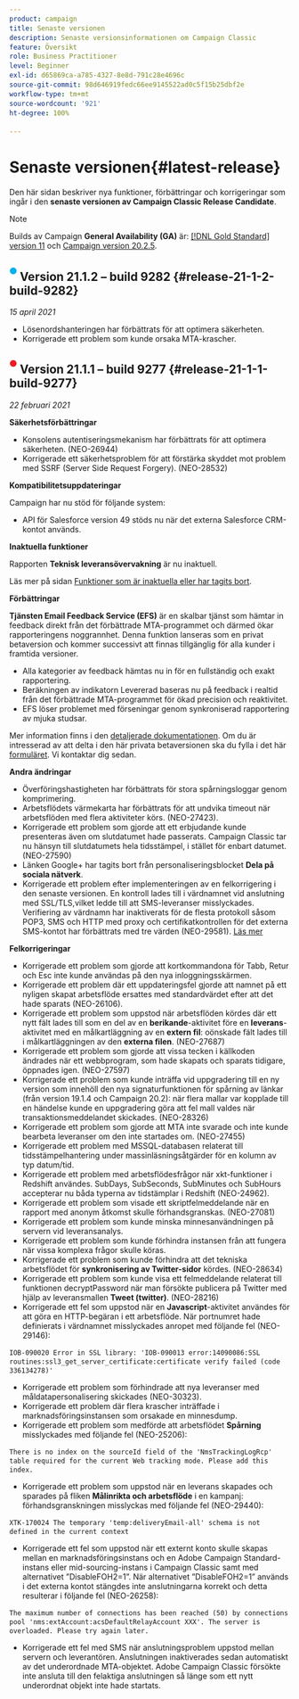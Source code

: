```yaml
---
product: campaign
title: Senaste versionen
description: Senaste versionsinformationen om Campaign Classic
feature: Översikt
role: Business Practitioner
level: Beginner
exl-id: d65869ca-a785-4327-8e8d-791c28e4696c
source-git-commit: 98d646919fedc66ee9145522ad0c5f15b25dbf2e
workflow-type: tm+mt
source-wordcount: '921'
ht-degree: 100%

---
```


# Senaste versionen{#latest-release}

Den här sidan beskriver nya funktioner, förbättringar och korrigeringar som ingår i den **senaste versionen av Campaign Classic Release Candidate**.

>[!NOTE]
>
>Builds av Campaign **General Availability (GA)** är: [[!DNL Gold Standard] version 11](../../rn/using/gold-standard.md#gs-11) och [Campaign version 20.2.5](../../rn/using/release--20-2.md).

## ![](assets/do-not-localize/blue_2.png) Version 21.1.2 – build 9282 {#release-21-1-2-build-9282}

_15 april 2021_

* Lösenordshanteringen har förbättrats för att optimera säkerheten.
* Korrigerade ett problem som kunde orsaka MTA-krascher.

## ![](assets/do-not-localize/red_2.png) Version 21.1.1 – build 9277 {#release-21-1-1-build-9277}

_22 februari 2021_

**Säkerhetsförbättringar**

* Konsolens autentiseringsmekanism har förbättrats för att optimera säkerheten. (NEO-26944)
* Korrigerade ett säkerhetsproblem för att förstärka skyddet mot problem med SSRF (Server Side Request Forgery). (NEO-28532)

**Kompatibilitetsuppdateringar**

Campaign har nu stöd för följande system:

* API för Salesforce version 49 stöds nu när det externa Salesforce CRM-kontot används.

**Inaktuella funktioner**

Rapporten **Teknisk leveransövervakning** är nu inaktuell.

Läs mer på sidan [Funktioner som är inaktuella eller har tagits bort](../../rn/using/deprecated-features.md).

**Förbättringar**

**Tjänsten Email Feedback Service (EFS)** är en skalbar tjänst som hämtar in feedback direkt från det förbättrade MTA-programmet och därmed ökar rapporteringens noggrannhet. Denna funktion lanseras som en privat betaversion och kommer successivt att finnas tillgänglig för alla kunder i framtida versioner.

* Alla kategorier av feedback hämtas nu in för en fullständig och exakt rapportering.
* Beräkningen av indikatorn Levererad baseras nu på feedback i realtid från det förbättrade MTA-programmet för ökad precision och reaktivitet.
* EFS löser problemet med förseningar genom synkroniserad rapportering av mjuka studsar.

Mer information finns i den [detaljerade dokumentationen](../../delivery/using/sending-with-enhanced-mta.md#efs).
Om du är intresserad av att delta i den här privata betaversionen ska du fylla i det här [formuläret](https://forms.office.com/Pages/ResponsePage.aspx?id=Wht7-jR7h0OUrtLBeN7O4Rol2vQGupxItW9_BerXV6VUQTJPN1Q5WUI4OFNTWkYzQjg3WllUSDAxWi4u). Vi kontaktar dig sedan.

**Andra ändringar**

* Överföringshastigheten har förbättrats för stora spårningsloggar genom komprimering.
* Arbetsflödets värmekarta har förbättrats för att undvika timeout när arbetsflöden med flera aktiviteter körs. (NEO-27423).
* Korrigerade ett problem som gjorde att ett erbjudande kunde presenteras även om slutdatumet hade passerats. Campaign Classic tar nu hänsyn till slutdatumets hela tidsstämpel, i stället för enbart datumet. (NEO-27590)
* Länken Google+ har tagits bort från personaliseringsblocket **Dela på sociala nätverk**.
* Korrigerade ett problem efter implementeringen av en felkorrigering i den senaste versionen. En kontroll lades till i värdnamnet vid anslutning med SSL/TLS,vilket ledde till att SMS-leveranser misslyckades. Verifiering av värdnamn har inaktiverats för de flesta protokoll såsom POP3, SMS och HTTP med proxy och certifikatkontrollen för det externa SMS-kontot har förbättrats med tre värden (NEO-29581). [Läs mer](../../delivery/using/sms-protocol.md#skip-tls)

**Felkorrigeringar**

* Korrigerade ett problem som gjorde att kortkommandona för Tabb, Retur och Esc inte kunde användas på den nya inloggningsskärmen.
* Korrigerade ett problem där ett uppdateringsfel gjorde att namnet på ett nyligen skapat arbetsflöde ersattes med standardvärdet efter att det hade sparats (NEO-26106).
* Korrigerade ett problem som uppstod när arbetsflöden kördes där ett nytt fält lades till som en del av en **berikande**-aktivitet före en **leverans**-aktivitet med en målkartläggning av en **extern fil**: oönskade fält lades till i målkartläggningen av den **externa filen**. (NEO-27687)
* Korrigerade ett problem som gjorde att vissa tecken i källkoden ändrades när ett webbprogram, som hade skapats och sparats tidigare, öppnades igen. (NEO-27597)
* Korrigerade ett problem som kunde inträffa vid uppgradering till en ny version som innehöll den nya signaturfunktionen för spårning av länkar (från version 19.1.4 och Campaign 20.2): när flera mallar var kopplade till en händelse kunde en uppgradering göra att fel mall valdes när transaktionsmeddelandet skickades. (NEO-28326)
* Korrigerade ett problem som gjorde att MTA inte svarade och inte kunde bearbeta leveranser om den inte startades om. (NEO-27455)
* Korrigerade ett problem med MSSQL-databasen relaterat till tidsstämpelhantering under massinläsningsåtgärder för en kolumn av typ datum/tid.
* Korrigerade ett problem med arbetsflödesfrågor när xkt-funktioner i Redshift användes. SubDays, SubSeconds, SubMinutes och SubHours accepterar nu båda typerna av tidstämplar i Redshift (NEO-24962).
* Korrigerade ett problem som visade ett skriptfelmeddelande när en rapport med anonym åtkomst skulle förhandsgranskas. (NEO-27081)
* Korrigerade ett problem som kunde minska minnesanvändningen på servern vid leveransanalys.
* Korrigerade ett problem som kunde förhindra instansen från att fungera när vissa komplexa frågor skulle köras.
* Korrigerade ett problem som kunde förhindra att det tekniska arbetsflödet för **synkronisering av Twitter-sidor** kördes. (NEO-28634)
* Korrigerade ett problem som kunde visa ett felmeddelande relaterat till funktionen decryptPassword när man försökte publicera på Twitter med hjälp av leveransmallen **Tweet (twitter)**. (NEO-28216)
* Korrigerade ett fel som uppstod när en **Javascript**-aktivitet användes för att göra en HTTP-begäran i ett arbetsflöde. När portnumret hade definierats i värdnamnet misslyckades anropet med följande fel (NEO-29146):

```
IOB-090020 Error in SSL library: 'IOB-090013 error:14090086:SSL routines:ssl3_get_server_certificate:certificate verify failed (code 336134278)'
```

* Korrigerade ett problem som förhindrade att nya leveranser med måldatapersonalisering skickades (NEO-30323).
* Korrigerade ett problem där flera krascher inträffade i marknadsföringsinstansen som orsakade en minnesdump.
* Korrigerade ett problem som medförde att arbetsflödet **Spårning** misslyckades med följande fel (NEO-25206):

```
There is no index on the sourceId field of the 'NmsTrackingLogRcp' table required for the current Web tracking mode. Please add this index.
```

* Korrigerade ett problem som uppstod när en leverans skapades och sparades på fliken **Målinrikta och arbetsflöde** i en kampanj: förhandsgranskningen misslyckas med följande fel (NEO-29440):

```
XTK-170024 The temporary 'temp:deliveryEmail-all' schema is not defined in the current context
```

* Korrigerade ett fel som uppstod när ett externt konto skulle skapas mellan en marknadsföringsinstans och en Adobe Campaign Standard-instans eller mid-sourcing-instans i Campaign Classic samt med alternativet ”DisableFOH2=1”. När alternativet ”DisableFOH2=1” används i det externa kontot stängdes inte anslutningarna korrekt och detta resulterar i följande fel (NEO-26258):

```
The maximum number of connections has been reached (50) by connections pool 'nms:extAccount:acsDefaultRelayAccount XXX'. The server is overloaded. Please try again later.
```

* Korrigerade ett fel med SMS när anslutningsproblem uppstod mellan servern och leverantören. Anslutningen inaktiverades sedan automatiskt av det underordnade MTA-objektet. Adobe Campaign Classic försökte inte ansluta till den felaktiga anslutningen så länge som ett nytt underordnat objekt inte hade startats.
